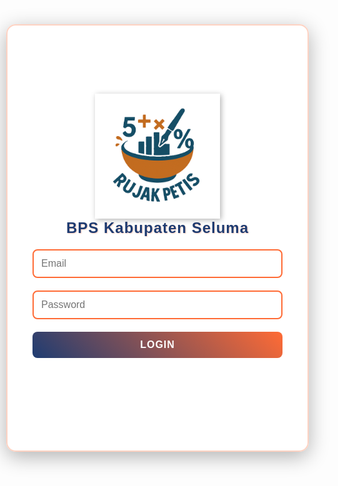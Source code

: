 <html>
<head>
  <title>Log In Rujak Petis</title>
  <script type="module">
    import {initializeApp} from 'https://www.gstatic.com/firebasejs/10.12.0/firebase-app.js';
    import {getAuth, signInWithEmailAndPassword} from 'https://www.gstatic.com/firebasejs/10.12.0/firebase-auth.js';

    const firebaseConfig = {
      apiKey: "AIzaSyCsWmy6FfAS95BegKVNySaB397DP3z0Yc8", authDomain: "rujak-petis.firebaseapp.com",
      projectId: "rujak-petis",
      storageBucket: "rujak-petis.firebasestorage.app",
      messagingSenderId: "554035507355",
      appId: "1:554035507355:web:60b2335b4069915bb7d63e",
      measurementId: "G-677TGTQW5R"
    };
    const app = initializeApp(firebaseConfig);
    const auth = getAuth(app);

    window.login = function () {
      const email = document.getElementById("email").value;
      const password = document.getElementById("password").value;

      signInWithEmailAndPassword(auth, email, password)
        .then((userCredential) => {
          window.location.href = "https://sites.google.com/view/publikasinwas1705/home";
        })
        .catch((error) => {
          document.getElementById("msg").innerText = "Login gagal: " + error.message;
        });
    }
  </script>
  <style>
    body {
      font-family: Arial;
      margin: 0;
      padding: 0;
      min-height: 100vh;
      display: flex;
      justify-content: center;
      align-items: center;
      background: url(concentrated-colleagues-sitting-office-coworking.jpg) center/cover no-repeat;
      background-attachment: fixed;
    }

    body::before {
      content: '';
      position: fixed;
      top: 0;
      left: 0;
      width: 100%;
      height: 100%;
      background: rgba(30, 60, 114, 0.7);
      z-index: -1;
    }

    .main-container {
      display: flex;
      justify-content: center;
      align-items: center;
      max-width: 1000px;
      width: 100%;
      padding: 20px;
    }

    .container {
      display: flex;
      flex-direction: column;
      justify-content: center;
      align-items: center;
      background: rgba(255, 255, 255, 0.95);
      padding: 40px;
      border-radius: 15px;
      box-shadow: 0 8px 32px rgba(0, 0, 0, 0.3);
      width: 100%;
      max-width: 400px;
      height: 600px;
      text-align: center;
      border: 2px solid rgba(255, 107, 53, 0.3);
      flex-shrink: 0;
    }

    input,
    button {
      margin: 10px 0;
      padding: 12px;
      width: 100%;
      border: 2px solid #ff6b35;
      border-radius: 8px;
      box-sizing: border-box;
      font-size: 16px;
    }

    input {
      background: rgba(255, 255, 255, 0.9);
      transition: all 0.3s ease;
    }

    input:focus {
      outline: none;
      border-color: #1e3c72;
      box-shadow: 0 0 10px rgba(30, 60, 114, 0.3);
    }

    button {
      background: linear-gradient(45deg, #1e3c72, #ff6b35);
      color: white;
      border: none;
      cursor: pointer;
      font-size: 16px;
      font-weight: bold;
      transition: all 0.3s ease;
      text-transform: uppercase;
      letter-spacing: 1px;
    }

    button:hover {
      background: linear-gradient(45deg, #ff6b35, #1e3c72);
      transform: translateY(-2px);
      box-shadow: 0 5px 15px rgba(0, 0, 0, 0.2);
    }

    .logo {
      max-width: 200px;
      height: auto;
      margin-bottom: 1px;
      filter: drop-shadow(2px 2px 4px rgba(0, 0, 0, 0.3));
      background: transparent;
    }

    .subtitle {
      font-size: 24px;
      font-weight: bold;
      color: #1e3c72;
      margin-bottom: 10px;
      text-shadow: 1px 1px 2px rgba(255, 107, 53, 0.3);
      letter-spacing: 1px;
    }

    h2 {
      margin-bottom: 30px;
      color: #1e3c72;
      font-size: 28px;
      font-weight: bold;
      text-shadow: 1px 1px 2px rgba(255, 107, 53, 0.3);
    }

    #msg {
      color: #ff6b35;
      font-weight: bold;
      margin-top: 15px;
    }

    @media (max-width: 768px) {
      .main-container {
        flex-direction: column;
        gap: 10px;
      }

      .image-section {
        order: -1;
      }

      .side-image {
        max-width: 200px;
      }
    }
  </style>
</head>

<body>
  <div class="main-container">
    <div class="container">
      <img src="Rujak-Petis-4.PNG" alt="Rujak Petis Logo" class="logo" />
      <div class="subtitle">BPS Kabupaten Seluma</div>
      <input type="email" id="email" placeholder="Email" />
      <input type="password" id="password" placeholder="Password" />
      <button onclick="login()">Login</button>
      <p id="msg"></p>
    </div>
  </div>
</body>

</html>
